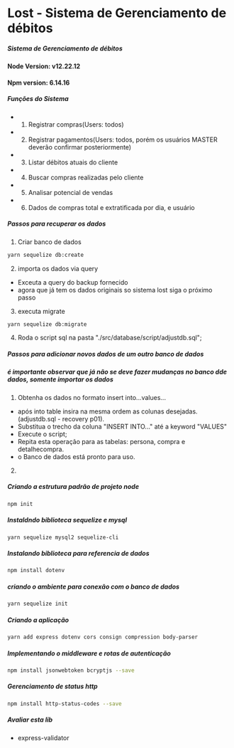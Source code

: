 # Lost - Sistema de Gerenciamento de débitos
##### _Sistema de Gerenciamento de débitos_

#### Node Version: v12.22.12
#### Npm version: 6.14.16

##### Funções do Sistema

- 1. Registrar compras(Users: todos)
- 2. Registrar pagamentos(Users: todos, porém os usuários MASTER deverão confirmar posteriormente)
- 3. Listar débitos atuais do cliente
- 4. Buscar compras realizadas pelo cliente
- 5. Analisar potencial de vendas
- 6. Dados de compras total e extratificada por dia, e usuário


##### Passos para recuperar os dados

1. Criar banco de dados
```sh
yarn sequelize db:create
```

2. importa os dados via query
- Exceuta a query do backup fornecido
- agora que já tem os dados originais so sistema lost siga o próximo passo

3. executa migrate
```sh
yarn sequelize db:migrate
```

4. Roda o script sql na pasta "./src/database/script/adjustdb.sql";
 

##### Passos para adicionar novos dados de um outro banco de dados

##### é importante observar que já não se deve fazer mudanças no banco dde dados, somente importar os dados
1. Obtenha os dados no formato insert into...values...
- após into table insira na mesma ordem as colunas desejadas.(adjustdb.sql - recovery p01).
- Substitua o trecho da coluna "INSERT INTO..." até a keyword "VALUES"
- Execute o script;
- Repita esta operação para as tabelas: persona, compra e detalhecompra.
- o Banco de dados está pronto para uso.

2. 

##### Criando a estrutura padrão de projeto node
```sh
npm init
```

##### Instaldndo biblioteca sequelize e mysql
```sh
yarn sequelize mysql2 sequelize-cli
```

##### Instalando biblioteca para referencia de dados
```sh
npm install dotenv
```

##### criando o ambiente para conexão com o banco de dados
```sh
yarn sequelize init
```
##### Criando a aplicação
```sh
yarn add express dotenv cors consign compression body-parser
```

##### Implementando o middleware e rotas de autenticação
```sh
npm install jsonwebtoken bcryptjs --save
```

##### Gerenciamento de status http
```sh
npm install http-status-codes --save
```
    
##### Avaliar esta lib
- express-validator